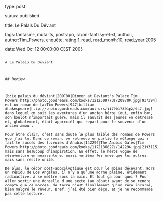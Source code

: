 type: post
status: published
title: Le Palais Du Déviant
tags:  fantasme,  mutants,  post-apo,  rayon-fantasy-et-sf, author:, author:Tim_Powers, enquête, rating:1, read, read_month:10, read_year:2005
date: Wed Oct 12 00:00:00 CEST 2005
~~~~~~
# Le Palais Du Déviant

## Review

[b:Le palais du déviant|209700|Dinner at Deviant's Palace|Tim Powers|http://photo.goodreads.com/books/1212509773s/209700.jpg|937394] est un roman de [a:Tim Powers|947|William Shakespeare|http://photo.goodreads.com/authors/1179017891p2/947.jpg] dans lequel on suit les aventures d’un ancien héros (oui, enfin bon, son boulot n’importait guère, mais il sauvait des jeunes en détresse et, globalement, était apprécié) qui repart pour le souvenir d’un ancien amour.   
Pour être clair, c’est sans doute le plus faible des romans de Powers que j’ai lu. Dans ce roman, on retrouve en partie le mélange qui a fait le succès des [b:voies d’Anubis|142296|The Anubis Gates|Tim Powers|http://photo.goodreads.com/books/1172136827s/142296.jpg|2193115], mais sans beaucoup d’inspiration. En effet, le héros vogue de mésaventure en mésaventure, aussi variées les unes que les autres, mais sans réelle unité.   
De plus, le décor post-apocalyptique est pour le moins décevant. Hors un résidu de Los Angeles, il n’y a qu’une morne plaine, évidement radioactive, à se mettre sous la main. Et tout ça pour quoi ? Pour aller sortir une donzelle d’une secte (au début) avant de se rendre compte que ce morceau de terre n’est finallement qu’un rêve incarné, bien malgré le rêveur. Bref, j’ai été bien déçu, et je ne recommande pas cette lecture. 